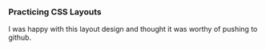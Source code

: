 ### Practicing CSS Layouts
I was happy with this layout design and thought it was worthy of pushing to github.
